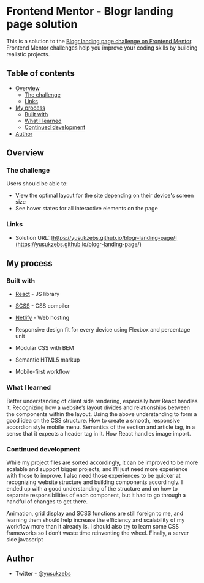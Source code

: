 # Frontend Mentor - Blogr landing page solution

This is a solution to the [Blogr landing page challenge on Frontend Mentor](https://www.frontendmentor.io/challenges/blogr-landing-page-EX2RLAApP). Frontend Mentor challenges help you improve your coding skills by building realistic projects.

## Table of contents

- [Overview](#overview)
  - [The challenge](#the-challenge)
  - [Links](#links)
- [My process](#my-process)
  - [Built with](#built-with)
  - [What I learned](#what-i-learned)
  - [Continued development](#continued-development)
- [Author](#author)

## Overview

### The challenge

Users should be able to:

- View the optimal layout for the site depending on their device's screen size
- See hover states for all interactive elements on the page

### Links

- Solution URL: [https://yusukzebs.github.io/blogr-landing-page/](https://yusukzebs.github.io/blogr-landing-page/)

## My process

### Built with

- [React](https://reactjs.org/) - JS library
- [SCSS](https://sass-lang.com/) - CSS compiler
- [Netlify](http://netlify.com/) - Web hosting

- Responsive design fit for every device using Flexbox and percentage unit
- Modular CSS with BEM
- Semantic HTML5 markup
- Mobile-first workflow

### What I learned

Better understanding of client side rendering, especially how React handles it.
Recognizing how a website’s layout divides and relationships between the components within the layout.
Using the above understanding to form a good idea on the CSS structure.
How to create a smooth, responsive accordion style mobile menu.
Semantics of the section and article tag, in a sense that it expects a header tag in it.
How React handles image import.

### Continued development

While my project files are sorted accordingly, it can be improved to be more scalable and support bigger projects, and I’ll just need more experience with those to improve. I also need those experiences to be quicker at recognizing website structure and building components accordingly. I ended up with a good understanding of the structure and on how to separate responsibilities of each component, but it had to go through a handful of changes to get there.

Animation, grid display and SCSS functions are still foreign to me, and learning them should help increase the efficiency and scalability of my workflow more than it already is. I should also try to learn some CSS frameworks so I don’t waste time reinventing the wheel. Finally, a server side javascript

## Author

- Twitter - [@yusukzebs](https://www.twitter.com/yusukzebs)
